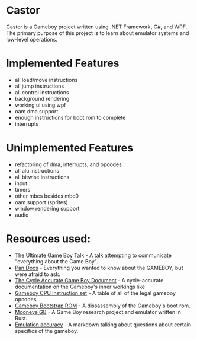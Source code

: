 # Castor

Castor is a Gameboy project written using .NET Framework, C#, and WPF. The primary purpose of this project is to learn about emulator systems and low-level operations.

# Implemented Features
* all load/move instructions
* all jump instructions
* all control instructions
* background rendering
* working ui using wpf
* oam dma support
* enough instructions for boot rom to complete
* interrupts

# Unimplemented Features
* refactoring of dma, interrupts, and opcodes
* all alu instructions
* all bitwise instructions
* input
* timers
* other mbcs besides mbc0
* oam support (sprites)
* window rendering support
* audio

# Resources used:
* [The Ultimate Game Boy Talk](https://www.youtube.com/watch?v=HyzD8pNlpwI&t=2247s) - A talk attempting to communicate "everything about the Game Boy".
* [Pan Docs](http://bgb.bircd.org/pandocs.htm) - Everything you wanted to know about the GAMEBOY, but were afraid to ask.
* [The Cycle Accurate Game Boy Document](https://github.com/AntonioND/giibiiadvance/blob/master/docs/TCAGBD.pdf) - A cycle-accurate documentation on the Gameboy's inner workings like
* [Gameboy CPU instruction set](http://pastraiser.com/cpu/gameboy/gameboy_opcodes.html) - A table of all of the legal gameboy opcodes.
* [Gameboy Bootstrap ROM](http://gbdev.gg8.se/wiki/articles/Gameboy_Bootstrap_ROM) - A dissassembly of the Gameboy's boot rom.
* [Mooneye GB](https://github.com/Gekkio/mooneye-gb) - A Game Boy research project and emulator written in Rust.
* [Emulation accuracy](https://github.com/Gekkio/mooneye-gb/blob/master/docs/accuracy.markdown) - A markdown talking about questions about certain specifics of the gameboy.
